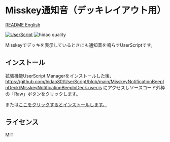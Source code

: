 # Misskey通知音（デッキレイアウト用）

[README English](./README.md)

[![UserScript](https://img.shields.io/badge/Framework-UserScript-blue.svg)](https://en.wikipedia.org/wiki/Userscript)
![hidao quality](https://img.shields.io/badge/hidao-quality-orange.svg)

Misskeyでデッキを表示しているときにも通知音を鳴らすUserScriptです。

## インストール

拡張機能UserScript Managerをインストールした後、https://github.com/hidao80/UserScript/blob/main/MisskeyNotificationBeepInDeck/MisskeyNotificationBeepInDeck.user.js にアクセスしソースコード外枠の「Raw」ボタンをクリックします。

または[ここをクリックするとインストールします。](https://github.com/hidao80/UserScript/raw/main/MisskeyNotificationBeepInDeck/MisskeyNotificationBeepInDeck.user.js)

## ライセンス

MIT
